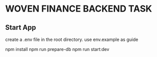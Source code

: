 # WOVEN FINANCE BACKEND TASK

## Start App

create a .env file in the root directory. use env.example as guide

npm install
npm run prepare-db
npm run start:dev
